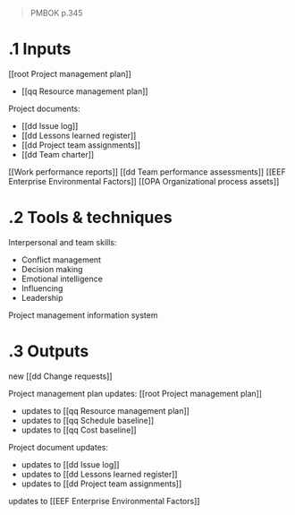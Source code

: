 > PMBOK p.345
# .1 Inputs

[[root Project management plan]]
* [[qq Resource management plan]]

Project documents:
* [[dd Issue log]]
* [[dd Lessons learned register]]
* [[dd Project team assignments]]
* [[dd Team charter]]

[[Work performance reports]]
[[dd Team performance assessments]]
[[EEF Enterprise Environmental Factors]]
[[OPA Organizational process assets]]

# .2 Tools & techniques
Interpersonal and team skills:
* Conflict management
* Decision making
* Emotional intelligence
* Influencing
* Leadership

Project management information system

# .3 Outputs
new [[dd Change requests]]

Project management plan updates: [[root Project management plan]]
* updates to [[qq Resource management plan]]
* updates to [[qq Schedule baseline]]
* updates to [[qq Cost baseline]]

Project document updates:
* updates to [[dd Issue log]]
* updates to [[dd Lessons learned register]]
* updates to [[dd Project team assignments]]

updates to [[EEF Enterprise Environmental Factors]]

